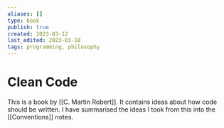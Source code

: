 ```yaml
---
aliases: []
type: book
publish: true
created: 2023-03-12
last_edited: 2023-03-18
tags: programming, philosophy
---
```

# Clean Code

This is a book by [[C. Martin Robert]]. It contains ideas about how code should be written. I have summarised the ideas I took from this into the [[Conventions]] notes. 